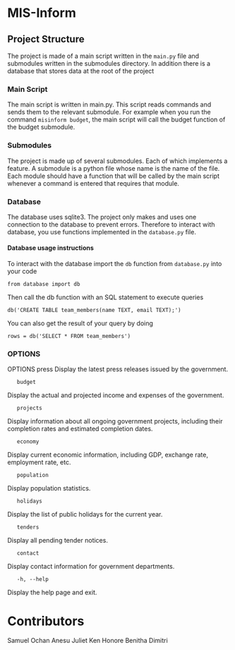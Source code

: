 # MIS-Inform

## Project Structure

The project is made of a main script written in the `main.py` file and submodules written in the submodules directory. In addition there is a database that stores data at the root of the project

### Main Script
The main script is written in main.py. This script reads commands and sends them to the relevant submodule. 
For example when you run the command `misinform budget`, the main script will call the budget function of the budget submodule.

### Submodules
The project is made up of several submodules. Each of which implements a feature. A submodule is a python file whose name is the name of the file. Each module should have a function that will be called by the main script whenever a command is entered that requires that module.


### Database
The database uses sqlite3. The project only makes and uses one connection to the database to prevent errors. Therefore to interact with database, you use functions implemented in the `database.py` file.

#### Database usage instructions
To interact with the database import the `db` function from `database.py` into your code

`from database import db`

Then call the db function with an SQL statement to execute queries

`db('CREATE TABLE team_members(name TEXT, email TEXT);')`

You can also get the result of your query by doing

`rows = db('SELECT * FROM team_members')`

### OPTIONS 
OPTIONS
       press
Display the latest press releases issued by the government.

       budget
Display the actual and projected income and expenses of the government.

       projects
Display information about all ongoing government projects, including their completion rates and estimated completion dates.

       economy
Display current economic information, including GDP, exchange rate, employment rate, etc.

       population
Display population statistics.

       holidays
Display the list of public holidays for the current year.

       tenders
Display all pending tender notices.

       contact
Display contact information for government departments.

       -h, --help
Display the help page and exit.

# Contributors 
Samuel
Ochan
Anesu
Juliet
Ken
Honore
Benitha
Dimitri
